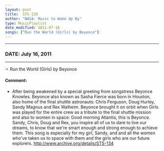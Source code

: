 ```yaml
---
layout: post
title:  STS-135
author: "NASA: Music to Wake Up By"
type: MusicPlaylist
date_modified: 2011-07-16
songs: ["Run the World (Girls) by Beyonce"]
---
```


----
### DATE: July 16, 2011
----
✧ Run the World (Girls) by Beyonce

#### Comment:
* After being awakened by a special greeting from songstress Beyonce Knowles. Beyonce also known as Sasha Fierce was born in Houston, also home of the final shuttle astronauts: Chris Ferguson, Doug Hurley, Sandy Magnus and Rex Walheim. Beyonce brought it on orbit when Girls was played for the entire crew as a tribute to the final shuttle mission and also to women in space: Good morning Atlantis, this is Beyonce. Sandy, Chris, Doug and Rex, you inspire all of us to dare to live our dreams, to know that we're smart enough and strong enough to achieve them. This song is especially for my girl, Sandy, and and all the women who've taken us to space with them and the girls who are our future explorers. http://www.archive.org/details/STS-134



<br/>
<center>
	<a target="_blank"
	   href="https://twitter.com/intent/tweet?hashtags=Space,NASA,Playlist,NASAWakeupCalls,SpaceProgram&text={{ page.author}}, '{{ page.songs.first }}' {{ page.title }}, {{ page.date | date: '%B %d, %Y' }}. {{ site.url }}{{ page.url }} @nasawakeupcalls">
	   <i class="fab fa-twitter" alt="Tweet this page" style="font-size: 1.3em;"></i>
	</a>
	&nbsp; 	<i class="fas fa-user-astronaut" style="font-size: 1.5em;"></i> &nbsp;
    <a type="amzn" search="'Run the World (Girls) by Beyonce'" category="popular music">
        <i class="fab fa-amazon" style="font-size: 1.3em;"></i>
    </a>
</center>
